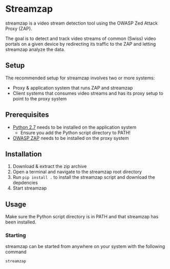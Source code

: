 # Streamzap

streamzap is a video stream detection tool using the OWASP Zed Attack Proxy (ZAP).

The goal is to detect and track video streams of common (Swiss) video portals on a given device by redirecting its
traffic to the ZAP and letting streamzap analyze the data.


## Setup

The recommended setup for streamzap involves two or more systems:

* Proxy & application system that runs ZAP and streamzap
* Client systems that consumes video streams and has its proxy setup to point to the proxy system


## Prerequisites

* [Python 2.7](https://www.python.org/downloads/) needs to be installed on the application system
    * Ensure you add the Python script directory to PATH!
* [OWASP ZAP](https://www.owasp.org/index.php/OWASP_Zed_Attack_Proxy_Project) needs to be installed on the proxy system


## Installation

1. Download & extract the zip archive
2. Open a terminal and navigate to the streamzap root directory
3. Run `pip install .` to install the streamzap script and download the depdencies
4. Start streamzap

## Usage

Make sure the Python script directory is in PATH and that streamzap has been installed.

### Starting

streamzap can be started from anywhere on your system with the following command

```
streamzap
```
